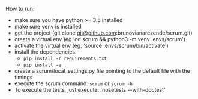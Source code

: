 How to run:

* make sure you have python >= 3.5 installed
* make sure venv is installed
* get the project (git clone git@github.com:brunovianarezende/scrum.git)
* create a virtual env (eg 'cd scrum && python3 -m venv .envs/scrum')
* activate the virtual env (eg. 'source .envs/scrum/bin/activate')
* install the dependencies:
    * `pip install -r requirements.txt`
    * `pip install -e .`
* create a scrum/local_settings.py file pointing to the default file with the timings
* execute the scrum command: `scrum` or `scrum -h`
* To execute the tests, just execute: 'nosetests --with-doctest'